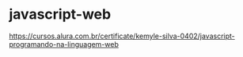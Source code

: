 # javascript-web
https://cursos.alura.com.br/certificate/kemyle-silva-0402/javascript-programando-na-linguagem-web
